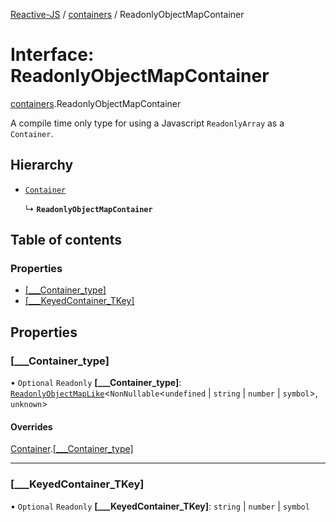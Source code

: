 [Reactive-JS](../README.md) / [containers](../modules/containers.md) / ReadonlyObjectMapContainer

# Interface: ReadonlyObjectMapContainer

[containers](../modules/containers.md).ReadonlyObjectMapContainer

A compile time only type for using a Javascript `ReadonlyArray` as a `Container`.

## Hierarchy

- [`Container`](containers.Container.md)

  ↳ **`ReadonlyObjectMapContainer`**

## Table of contents

### Properties

- [[\_\_\_Container\_type]](containers.ReadonlyObjectMapContainer.md#[___container_type])
- [[\_\_\_KeyedContainer\_TKey]](containers.ReadonlyObjectMapContainer.md#[___keyedcontainer_tkey])

## Properties

### [\_\_\_Container\_type]

• `Optional` `Readonly` **[\_\_\_Container\_type]**: [`ReadonlyObjectMapLike`](../modules/types.md#readonlyobjectmaplike)<`NonNullable`<`undefined` \| `string` \| `number` \| `symbol`\>, `unknown`\>

#### Overrides

[Container](containers.Container.md).[[___Container_type]](containers.Container.md#[___container_type])

___

### [\_\_\_KeyedContainer\_TKey]

• `Optional` `Readonly` **[\_\_\_KeyedContainer\_TKey]**: `string` \| `number` \| `symbol`
